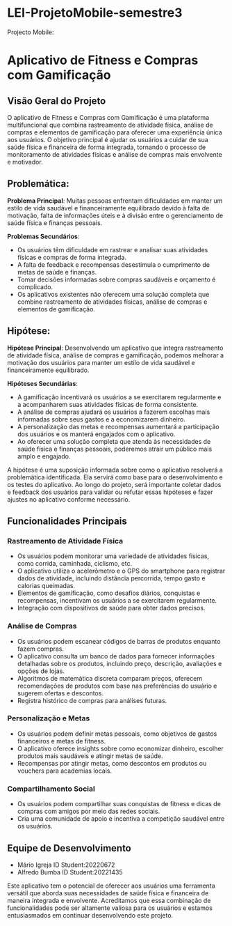 # LEI-ProjetoMobile-semestre3
Projecto Mobile:
# Aplicativo de Fitness e Compras com Gamificação

## Visão Geral do Projeto

O aplicativo de Fitness e Compras com Gamificação é uma plataforma multifuncional que combina rastreamento de atividade física, análise de compras e elementos de gamificação para oferecer uma experiência única aos usuários. O objetivo principal é ajudar os usuários a cuidar de sua saúde física e financeira de forma integrada, tornando o processo de monitoramento de atividades físicas e análise de compras mais envolvente e motivador.


## Problemática:

**Problema Principal**: 
Muitas pessoas enfrentam dificuldades em manter um estilo de vida saudável e financeiramente equilibrado devido à falta de motivação, falta de informações úteis e à divisão entre o gerenciamento de saúde física e finanças pessoais.

**Problemas Secundários**:
- Os usuários têm dificuldade em rastrear e analisar suas atividades físicas e compras de forma integrada.
- A falta de feedback e recompensas desestimula o cumprimento de metas de saúde e finanças.
- Tomar decisões informadas sobre compras saudáveis e orçamento é complicado.
- Os aplicativos existentes não oferecem uma solução completa que combine rastreamento de atividades físicas, análise de compras e elementos de gamificação.

## Hipótese:

**Hipótese Principal**:
Desenvolvendo um aplicativo que integra rastreamento de atividade física, análise de compras e gamificação, podemos melhorar a motivação dos usuários para manter um estilo de vida saudável e financeiramente equilibrado.

**Hipóteses Secundárias**:
- A gamificação incentivará os usuários a se exercitarem regularmente e a acompanharem suas atividades físicas de forma consistente.
- A análise de compras ajudará os usuários a fazerem escolhas mais informadas sobre seus gastos e a economizarem dinheiro.
- A personalização das metas e recompensas aumentará a participação dos usuários e os manterá engajados com o aplicativo.
- Ao oferecer uma solução completa que atenda às necessidades de saúde física e finanças pessoais, poderemos atrair um público mais amplo e engajado.

A hipótese é uma suposição informada sobre como o aplicativo resolverá a problemática identificada. Ela servirá como base para o desenvolvimento e os testes do aplicativo. Ao longo do projeto, será importante coletar dados e feedback dos usuários para validar ou refutar essas hipóteses e fazer ajustes no aplicativo conforme necessário.

## Funcionalidades Principais

### Rastreamento de Atividade Física

- Os usuários podem monitorar uma variedade de atividades físicas, como corrida, caminhada, ciclismo, etc.
- O aplicativo utiliza o acelerômetro e o GPS do smartphone para registrar dados de atividade, incluindo distância percorrida, tempo gasto e calorias queimadas.
- Elementos de gamificação, como desafios diários, conquistas e recompensas, incentivam os usuários a se exercitarem regularmente.
- Integração com dispositivos de saúde para obter dados precisos.

### Análise de Compras

- Os usuários podem escanear códigos de barras de produtos enquanto fazem compras.
- O aplicativo consulta um banco de dados para fornecer informações detalhadas sobre os produtos, incluindo preço, descrição, avaliações e opções de lojas.
- Algoritmos de matemática discreta comparam preços, oferecem recomendações de produtos com base nas preferências do usuário e sugerem ofertas e descontos.
- Registra histórico de compras para análises futuras.

### Personalização e Metas

- Os usuários podem definir metas pessoais, como objetivos de gastos financeiros e metas de fitness.
- O aplicativo oferece insights sobre como economizar dinheiro, escolher produtos mais saudáveis e atingir metas de saúde.
- Recompensas por atingir metas, como descontos em produtos ou vouchers para academias locais.

### Compartilhamento Social

- Os usuários podem compartilhar suas conquistas de fitness e dicas de compras com amigos por meio das redes sociais.
- Cria uma comunidade de apoio e incentiva a competição saudável entre os usuários.


## Equipe de Desenvolvimento

- Mário Igreja  ID Student:20220672
- Alfredo Bumba  ID Student:20221435

Este aplicativo tem o potencial de oferecer aos usuários uma ferramenta versátil que aborda suas necessidades de saúde física e financeira de maneira integrada e envolvente. Acreditamos que essa combinação de funcionalidades pode ser altamente valiosa para os usuários e estamos entusiasmados em continuar desenvolvendo este projeto.
